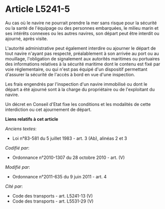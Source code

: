 # Article L5241-5

Au cas où le navire ne pourrait prendre la mer sans risque pour la sécurité ou la santé de l'équipage ou des personnes
embarquées, le milieu marin et ses intérêts connexes ou les autres navires, son départ peut être interdit ou ajourné, après
visite.

L'autorité administrative peut également interdire ou ajourner le départ de tout navire n'ayant pas respecté, préalablement à
son arrivée au port ou au mouillage, l'obligation de signalement aux autorités maritimes ou portuaires des informations
relatives à la sécurité maritime dont le contenu est fixé par voie réglementaire, ou qui n'est pas équipé d'un dispositif
permettant d'assurer la sécurité de l'accès à bord en vue d'une inspection.

Les frais engendrés par l'inspection d'un navire immobilisé ou dont le départ a été ajourné sont à la charge du propriétaire
ou de l'exploitant du navire.

Un décret en Conseil d'Etat fixe les conditions et les modalités de cette interdiction ou cet ajournement de départ.

**Liens relatifs à cet article**

_Anciens textes_:

  - Loi n°83-581 du 5 juillet 1983 - art. 3 (Ab), alinéas 2 et 3

_Codifié par_:

  - Ordonnance n°2010-1307 du 28 octobre 2010 - art. (V)

_Modifié par_:

  - Ordonnance n°2011-635 du 9 juin 2011 - art. 4

_Cité par_:

  - Code des transports - art. L5241-13 (V)
  - Code des transports - art. L5531-29 (V)
